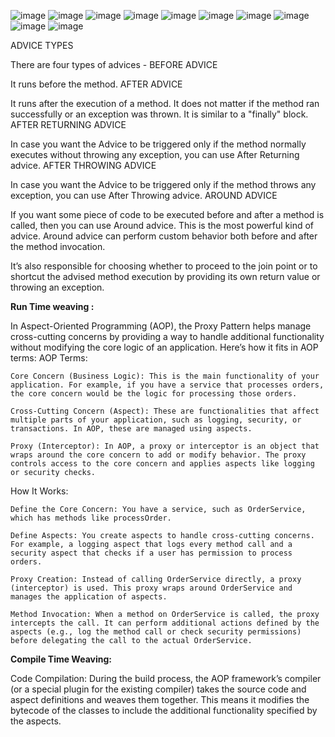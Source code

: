 ![image](https://github.com/user-attachments/assets/458db2da-b054-467e-98df-5f1725c00eff)
![image](https://github.com/user-attachments/assets/7f82419d-6efe-4d15-99e8-184150ee4bcb)
![image](https://github.com/user-attachments/assets/91bea8b8-c620-4a0b-a9e9-7e54a4219ad8)
![image](https://github.com/user-attachments/assets/faa91e9d-009d-4646-8d10-92d1050cc332)
![image](https://github.com/user-attachments/assets/d0df1624-6cc8-4e74-ac26-79c1f6a1022f)
![image](https://github.com/user-attachments/assets/729ab8ff-7e03-4f6e-b987-148244cea392)
![image](https://github.com/user-attachments/assets/3362d5f3-2601-466e-be13-71e6fc9057cf)
![image](https://github.com/user-attachments/assets/9a8eac78-7233-4e10-b06f-0c9f8c4118c8)
![image](https://github.com/user-attachments/assets/b6a7d224-19ce-4b82-8c8e-9d5c6ed3e6e4)
![image](https://github.com/user-attachments/assets/f1564824-df83-4794-8866-337af01ff4d7)

ADVICE TYPES

There are four types of advices -
BEFORE ADVICE

It runs before the method.
AFTER ADVICE

It runs after the execution of a method. It does not matter if the method ran successfully or an exception was thrown. It is similar to a "finally" block.
AFTER RETURNING ADVICE

In case you want the Advice to be triggered only if the method normally executes without throwing any exception, you can use After Returning advice.
AFTER THROWING ADVICE

In case you want the Advice to be triggered only if the method throws any exception, you can use After Throwing advice.
AROUND ADVICE

If you want some piece of code to be executed before and after a method is called, then you can use Around advice. This is the most powerful kind of advice. Around advice can perform custom behavior both before and after the method invocation.

It’s also responsible for choosing whether to proceed to the join point or to shortcut the advised method execution by providing its own return value or throwing an exception.

**Run Time weaving :**

In Aspect-Oriented Programming (AOP), the Proxy Pattern helps manage cross-cutting concerns by providing a way to handle additional functionality without modifying the core logic of an application. Here’s how it fits in AOP terms:
AOP Terms:

    Core Concern (Business Logic): This is the main functionality of your application. For example, if you have a service that processes orders, the core concern would be the logic for processing those orders.

    Cross-Cutting Concern (Aspect): These are functionalities that affect multiple parts of your application, such as logging, security, or transactions. In AOP, these are managed using aspects.

    Proxy (Interceptor): In AOP, a proxy or interceptor is an object that wraps around the core concern to add or modify behavior. The proxy controls access to the core concern and applies aspects like logging or security checks.

How It Works:

    Define the Core Concern: You have a service, such as OrderService, which has methods like processOrder.

    Define Aspects: You create aspects to handle cross-cutting concerns. For example, a logging aspect that logs every method call and a security aspect that checks if a user has permission to process orders.

    Proxy Creation: Instead of calling OrderService directly, a proxy (interceptor) is used. This proxy wraps around OrderService and manages the application of aspects.

    Method Invocation: When a method on OrderService is called, the proxy intercepts the call. It can perform additional actions defined by the aspects (e.g., log the method call or check security permissions) before delegating the call to the actual OrderService.


**Compile Time Weaving:**

Code Compilation: During the build process, the AOP framework’s compiler (or a special plugin for the existing compiler) takes the source code and aspect definitions and weaves them together. This means it modifies the bytecode of the classes to include the additional functionality specified by the aspects.
